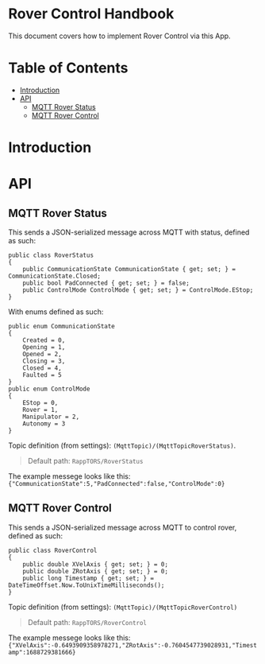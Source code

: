 # Rover Control Handbook

<!-- Written by [Jakub Wiśniewski](https://www.linkedin.com/in/jakub-wi%C5%9Bniewski-0a1b21273/) -->

This document covers how to implement Rover Control via this App.

# Table of Contents

- [Introduction](#toc-introduction)
- [API](#toc-api)
  - [MQTT Rover Status](#toc-rover-status)
  - [MQTT Rover Control](#toc-rover-control)

# <a id="toc-introduction"></a>Introduction



# <a id="toc-api"></a>API

## <a id="toc-rover-status"></a> MQTT Rover Status
This sends a JSON-serialized message across MQTT with status, defined as such:
```
public class RoverStatus
{
	public CommunicationState CommunicationState { get; set; } = CommunicationState.Closed;
	public bool PadConnected { get; set; } = false;
	public ControlMode ControlMode { get; set; } = ControlMode.EStop;
}
```
With enums defined as such:
```
public enum CommunicationState
{
	Created = 0,
	Opening = 1,
	Opened = 2,
	Closing = 3,
	Closed = 4,
	Faulted = 5
}
public enum ControlMode
{
	EStop = 0,
	Rover = 1,
	Manipulator = 2,
	Autonomy = 3
}
 ```

Topic definition (from settings): `(MqttTopic)/(MqttTopicRoverStatus)`.
> Default path: `RappTORS/RoverStatus`

The example messege looks like this:
`{"CommunicationState":5,"PadConnected":false,"ControlMode":0}`




## <a id="toc-rover-control"></a> MQTT Rover Control
This sends a JSON-serialized message across MQTT to control rover, defined as such:
```
public class RoverControl
{
	public double XVelAxis { get; set; } = 0;
	public double ZRotAxis { get; set; } = 0;
	public long Timestamp { get; set; } = DateTimeOffset.Now.ToUnixTimeMilliseconds();
}
```
Topic definition (from settings): `(MqttTopic)/(MqttTopicRoverControl)`
> Default path: `RappTORS/RoverControl`

The example messege looks like this:
`{"XVelAxis":-0.6493909358978271,"ZRotAxis":-0.7604547739028931,"Timestamp":1688729381666}`

